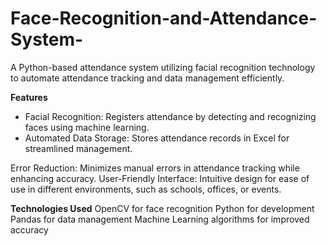 # Face-Recognition-and-Attendance-System-
A Python-based attendance system utilizing facial recognition technology to automate attendance tracking and data management efficiently.

**Features**
 - Facial Recognition: Registers attendance by detecting and recognizing faces using machine learning.
 - Automated Data Storage: Stores attendance records in Excel for streamlined management.

Error Reduction: Minimizes manual errors in attendance tracking while enhancing accuracy.
User-Friendly Interface: Intuitive design for ease of use in different environments, such as schools, offices, or events.

**Technologies Used**
OpenCV for face recognition
Python for development
Pandas for data management
Machine Learning algorithms for improved accuracy
